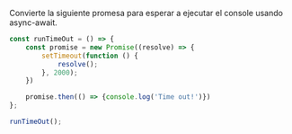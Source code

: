 Convierte la siguiente promesa para esperar a ejecutar el console usando async-await.

```js
const runTimeOut = () => {
    const promise = new Promise((resolve) => {
        setTimeout(function () {
            resolve();
        }, 2000);
    })

    promise.then(() => {console.log('Time out!')})
};

runTimeOut();
```


